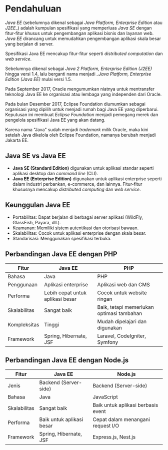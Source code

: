 # Pendahuluan

_Java EE_ (sebelumnya dikenal sebagai _Java Platform, Enterprise Edition_ atau _J2EE__) adalah kumpulan spesifikasi yang memperluas _Java SE_ dengan fitur-fitur khusus untuk pengembangan aplikasi bisnis dan layanan web. _Java EE_ dirancang untuk memudahkan pengembangan aplikasi skala besar yang berjalan di server.

Spesifikasi Java EE mencakup fitur-fitur seperti _distributed computation_ dan _web service_.

Sebelumnya dikenal sebagai _Java 2 Platform, Enterprise Edition (J2EE)_ hingga versi 1.4, lalu berganti nama menjadi __Java Platform, Enterprise Edition (Java EE)_ mulai versi 1.5.


Pada September 2017, Oracle mengumumkan niatnya untuk mentransfer teknologi Java EE ke organisasi atau lembaga yang independen dari Oracle. 

Pada bulan Desember 2017, Eclipse Foundation diumumkan sebagai organisasi yang dipilih untuk menjadi rumah bagi Java EE yang diperbarui. Keputusan ini membuat _Eclipse Foundation_ menjadi pemegang merek dan pengelola spesifikasi Java EE yang akan datang.

Karena nama "Java" sudah menjadi _trademark_ milik Oracle, maka kini setelah Java dikelola oleh Eclipse Foundation, namanya berubah menjadi Jakarta EE.

## Java SE vs Java EE
- **Java SE (Standard Edition)** digunakan untuk aplikasi standar seperti aplikasi desktop dan *command line* (CLI).
- **Java EE (Enterprise Edition)** digunakan untuk aplikasi enterprise seperti dalam industri perbankan, e-commerce, dan lainnya. Fitur-fitur khususnya mencakup _distributed computing_ dan _web service_.

## Keunggulan Java EE
- Portabilitas: Dapat berjalan di berbagai server aplikasi (WildFly, GlassFish, Payara, dll.).
- Keamanan: Memiliki sistem autentikasi dan otorisasi bawaan.
- Skalabilitas: Cocok untuk aplikasi enterprise dengan skala besar.
- Standarisasi: Menggunakan spesifikasi terbuka.

## Perbandingan Java EE dengan PHP
Fitur |	Java EE | PHP
--- | --- | ---
Bahasa | Java | PHP
Penggunaan |	Aplikasi enterprise	| Aplikasi web dan CMS
Performa |	Lebih cepat untuk aplikasi besar |Cocok untuk website ringan
Skalabilitas |	Sangat baik	| Baik, tetapi memerlukan optimasi tambahan
Kompleksitas |	Tinggi	| Mudah dipelajari dan digunakan
Framework |	Spring, Hibernate, JSF | Laravel, CodeIgniter, Symfony

## Perbandingan Java EE dengan Node.js
Fitur |	Java EE | Node.js
--- | --- | ---
Jenis |	Backend (Server-side) | Backend (Server-side)
Bahasa | Java | JavaScript
Skalabilitas |Sangat baik |Baik untuk aplikasi berbasis event
Performa | Baik untuk aplikasi besar | Cepat dalam menangani request I/O
Framework | Spring, Hibernate, JSF | Express.js, Nest.js